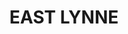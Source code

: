 ---
lastmod: '2025-04-06T06:05:20+00:00'
latitude: -35.671272
layout: suburb
longitude: 150.125945
postcode: '2536'
state: NSW
title: EAST LYNNE
url: /nsw/east-lynne/
---
